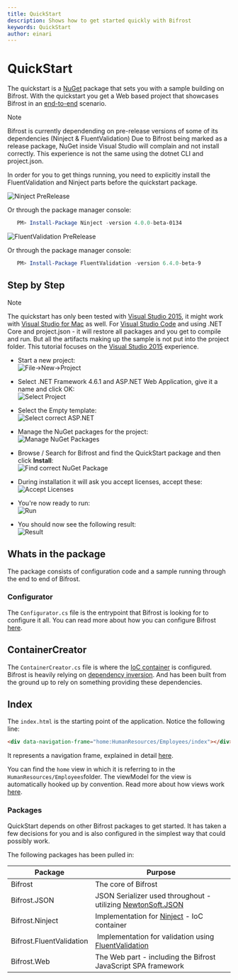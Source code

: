 ```yaml
---
title: QuickStart
description: Shows how to get started quickly with Bifrost
keywords: QuickStart
author: einari
---
```


# QuickStart

The quickstart is a [NuGet](https://nuget.org) package that sets you with a sample building on Bifrost.
With the quickstart you get a Web based project that showcases Bifrost in an [end-to-end](end_to_end.md) scenario.

> [!Note]
> Bifrost is currently dependending on pre-release versions of some of its dependencies (Ninject & FluentValidation)
> Due to Bifrost being marked as a release package, NuGet inside Visual Studio will complain and not install correctly.
> This experience is not the same using the dotnet CLI and project.json.
>
> In order for you to get things running, you need to explicitly install the FluentValidation and Ninject parts before
> the quickstart package.
>
> ![Ninject PreRelease](quickstart_images/ninject_prerelease.png)
>
> Or through the package manager console:
>
>```PowerShell
>    PM> Install-Package Ninject -version 4.0.0-beta-0134
>```
>
> ![FluentValidation PreRelease](quickstart_images/fluentvalidation_prerelease.png)
>
> Or through the package manager console:
>
>```PowerShell
>    PM> Install-Package FluentValidation -version 6.4.0-beta-9
>```

## Step by Step

> [!Note]
> The quickstart has only been tested with [Visual Studio 2015](https://www.visualstudio.com),
> it might work with [Visual Studio for Mac](https://www.visualstudio.com/vs/visual-studio-mac/) as well.
> For [Visual Studio Code](https://go.microsoft.com/fwlink/?linkid=838612) and using
> .NET Core and project.json - it will restore all packages and you get to compile and
> run. But all the artifacts making up the sample is not put into the project folder.
> This tutorial focuses on the [Visual Studio 2015](https://www.visualstudio.com) experience.


* Start a new project:  
![File->New->Project](quickstart_images/file_new.png)

* Select .NET Framework 4.6.1 and ASP.NET Web Application, give it a name and click OK:  
![Select Project](quickstart_images/project_selector.png)

* Select the Empty template:  
![Select correct ASP.NET](quickstart_images/asp_net_selector.png)

* Manage the NuGet packages for the project:  
![Manage NuGet Packages](quickstart_images/manage_nuget_packages.png)

* Browse / Search for Bifrost and find the QuickStart package and then click **Install**:  
![Find correct NuGet Package](quickstart_images/find_package.png)

* During installation it will ask you accept licenses, accept these:  
![Accept Licenses](quickstart_images/accept_licenses.png)

* You're now ready to run:  
![Run](quickstart_images/run.png)

* You should now see the following result:  
![Result](quickstart_images/result.png)

## Whats in the package

The package consists of configuration code and a sample running through the end to end of Bifrost.

### Configurator

The `Configurator.cs` file is the entrypoint that Bifrost is looking for to configure it all.
You can read more about how you can configure Bifrost [here](../Backend/configuration.md).

## ContainerCreator

The `ContainerCreator.cs` file is where the [IoC container](https://en.wikipedia.org/wiki/Inversion_of_control) is configured.
Bifrost is heavily relying on [dependency inversion](https://en.wikipedia.org/wiki/Dependency_inversion_principle). And has
been built from the ground up to rely on something providing these dependencies.

## Index

The `index.html` is the starting point of the application. Notice the following line:

```html
<div data-navigation-frame="home:HumanResources/Employees/index"></div>
```

It represents a navigation frame, explained in detail [here](../Frontend/JavaScript/navigation.md).

You can find the `home` view in which it is referring to in the `HumanResources/Employees`folder.
The viewModel for the view is automatically hooked up by convention. Read more about how views work [here](../Frontend/JavaScript/views.md).

### Packages

QuickStart depends on other Bifrost packages to get started. It has taken a few decisions for you and is also configured
in the simplest way that could possibly work.

The following packages has been pulled in:

| Package | Purpose |
| ------- | ------- |
| Bifrost | The core of Bifrost |
| Bifrost.JSON | JSON Serializer used throughout - utilizing [NewtonSoft.JSON](http://www.newtonsoft.com/json) |
| Bifrost.Ninject | Implementation for [Ninject](http://ninject.org/) - IoC container |
| Bifrost.FluentValidation | Implementation for validation using [FluentValidation](https://github.com/JeremySkinner/FluentValidation) |
| Bifrost.Web | The Web part - including the Bifrost JavaScript SPA framework |

